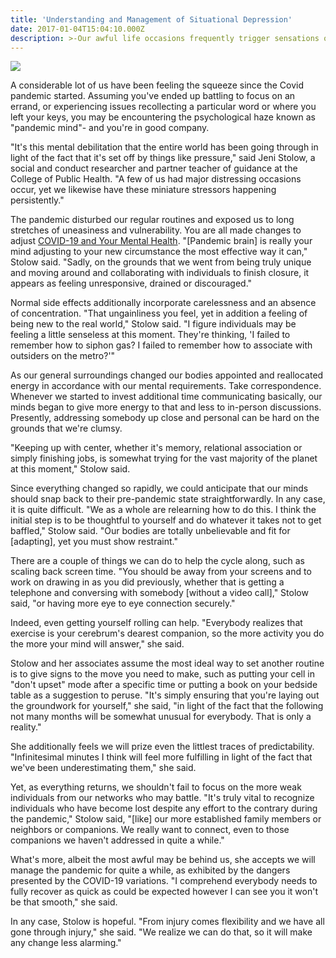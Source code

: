 ```yaml
---
title: 'Understanding and Management of Situational Depression'
date: 2017-01-04T15:04:10.000Z
description: >-Our awful life occasions frequently trigger sensations of trouble, depression, and sorrow.
---
```

<img src="https://depressionals.com/wp-content/uploads/2021/12/COVID-19-and-your-mental-health.webp" align=center/>

A considerable lot of us have been feeling the squeeze since the Covid pandemic started. Assuming you've ended up battling to focus on an errand, or experiencing issues recollecting a particular word or where you left your keys, you may be encountering the psychological haze known as "pandemic mind"- and you're in good company.

"It's this mental debilitation that the entire world has been going through in light of the fact that it's set off by things like pressure," said Jeni Stolow, a social and conduct researcher and partner teacher of guidance at the College of Public Health. "A few of us had major distressing occasions occur, yet we likewise have these miniature stressors happening persistently."

The pandemic disturbed our regular routines and exposed us to long stretches of uneasiness and vulnerability. You are all made changes to adjust <a href="https://depressionals.com/covid-19-and-your-mental-health/">COVID-19 and Your Mental Health</a>. "[Pandemic brain] is really your mind adjusting to your new circumstance the most effective way it can," Stolow said. "Sadly, on the grounds that we went from being truly unique and moving around and collaborating with individuals to finish closure, it appears as feeling unresponsive, drained or discouraged."

Normal side effects additionally incorporate carelessness and an absence of concentration. "That ungainliness you feel, yet in addition a feeling of being new to the real world," Stolow said. "I figure individuals may be feeling a little senseless at this moment. They're thinking, 'I failed to remember how to siphon gas? I failed to remember how to associate with outsiders on the metro?'"

As our general surroundings changed our bodies appointed and reallocated energy in accordance with our mental requirements. Take correspondence. Whenever we started to invest additional time communicating basically, our minds began to give more energy to that and less to in-person discussions. Presently, addressing somebody up close and personal can be hard on the grounds that we're clumsy.

"Keeping up with center, whether it's memory, relational association or simply finishing jobs, is somewhat trying for the vast majority of the planet at this moment," Stolow said.

Since everything changed so rapidly, we could anticipate that our minds should snap back to their pre-pandemic state straightforwardly. In any case, it is quite difficult. "We as a whole are relearning how to do this. I think the initial step is to be thoughtful to yourself and do whatever it takes not to get baffled," Stolow said. "Our bodies are totally unbelievable and fit for [adapting], yet you must show restraint."

There are a couple of things we can do to help the cycle along, such as scaling back screen time. "You should be away from your screens and to work on drawing in as you did previously, whether that is getting a telephone and conversing with somebody [without a video call]," Stolow said, "or having more eye to eye connection securely."

Indeed, even getting yourself rolling can help. "Everybody realizes that exercise is your cerebrum's dearest companion, so the more activity you do the more your mind will answer," she said.

Stolow and her associates assume the most ideal way to set another routine is to give signs to the move you need to make, such as putting your cell in "don't upset" mode after a specific time or putting a book on your bedside table as a suggestion to peruse. "It's simply ensuring that you're laying out the groundwork for yourself," she said, "in light of the fact that the following not many months will be somewhat unusual for everybody. That is only a reality."

She additionally feels we will prize even the littlest traces of predictability. "Infinitesimal minutes I think will feel more fulfilling in light of the fact that we've been underestimating them," she said.

Yet, as everything returns, we shouldn't fail to focus on the more weak individuals from our networks who may battle. "It's truly vital to recognize individuals who have become lost despite any effort to the contrary during the pandemic," Stolow said, "[like] our more established family members or neighbors or companions. We really want to connect, even to those companions we haven't addressed in quite a while."

What's more, albeit the most awful may be behind us, she accepts we will manage the pandemic for quite a while, as exhibited by the dangers presented by the COVID-19 variations. "I comprehend everybody needs to fully recover as quick as could be expected however I can see you it won't be that smooth," she said.

In any case, Stolow is hopeful. "From injury comes flexibility and we have all gone through injury," she said. "We realize we can do that, so it will make any change less alarming."
